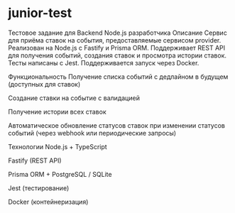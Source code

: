 # junior-test
Тестовое задание для Backend Node.js разработчика
Описание
Сервис для приёма ставок на события, предоставляемые сервисом provider. Реализован на Node.js с Fastify и Prisma ORM.
Поддерживает REST API для получения событий, создания ставок и просмотра истории ставок.
Тесты написаны с Jest.
Поддерживается запуск через Docker.

Функциональность
Получение списка событий с дедлайном в будущем (доступных для ставок)

Создание ставки на событие с валидацией

Получение истории всех ставок

Автоматическое обновление статусов ставок при изменении статусов событий (через webhook или периодические запросы)

Технологии
Node.js + TypeScript

Fastify (REST API)

Prisma ORM + PostgreSQL / SQLite

Jest (тестирование)

Docker (контейнеризация)

